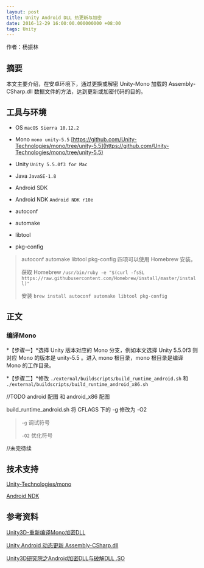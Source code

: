 ```yaml
---
layout: post
title: Unity Android DLL 热更新与加密
date: 2016-12-29 16:00:00.000000000 +08:00
tags: Unity
---
```


作者：杨振林

## 摘要

本文主要介绍，在安卓环境下，通过更换或解密 Unity-Mono 加载的 Assembly-CSharp.dll 数据文件的方法，达到更新或加密代码的目的。

## 工具与环境

* OS `macOS Sierra 10.12.2`

* Mono `mono unity-5.5` [https://github.com/Unity-Technologies/mono/tree/unity-5.5](https://github.com/Unity-Technologies/mono/tree/unity-5.5)

* Unity `Unity 5.5.0f3 for Mac`

* Java `JavaSE-1.8`

* Android SDK

* Android NDK `Android NDK r10e`

* autoconf

* automake

* libtool

* pkg-config

> autoconf automake libtool pkg-config 四项可以使用 Homebrew 安装。
>
> 获取 Homebrew `/usr/bin/ruby -e "$(curl -fsSL https://raw.githubusercontent.com/Homebrew/install/master/install)"`
>
> 安装 `brew install autoconf automake libtool pkg-config`

## 正文

### 编译Mono

*【步骤一】*选择 Unity 版本对应的 Mono 分支，例如本文选择 Unity 5.5.0f3 则对应 Mono 的版本是 unity-5.5 。进入 mono 根目录，mono 根目录是编译 Mono 的工作目录。

*【步骤二】*修改 `./external/buildscripts/build_runtime_android.sh` 和 `./external/buildscripts/build_runtime_android_x86.sh`

//TODO android 配图 和 android_x86 配图

build_runtime_android.sh 将 CFLAGS 下的 -g 修改为 -O2

> `-g` 调试符号
>
> `-O2` 优化符号

//未完待续

## 技术支持

[Unity-Technologies/mono](https://github.com/Unity-Technologies/mono)

[Android NDK](https://developer.android.com/ndk/downloads/index.html)

## 参考资料

[Unity3D-重新编译Mono加密DLL](http://www.luzexi.com/unity3d/%E6%B8%B8%E6%88%8F%E6%9E%B6%E6%9E%84/%E5%89%8D%E7%AB%AF%E6%8A%80%E6%9C%AF/2015/04/11/Unity3D-%E9%87%8D%E6%96%B0%E7%BC%96%E8%AF%91Mono%E5%8A%A0%E5%AF%86DLL.html)

[Unity Android 动态更新 Assembly-CSharp.dll](http://blog.sina.com.cn/s/blog_9e5d42ee0102vvtg.html)

[Unity3D研究院之Android加密DLL与破解DLL .SO](http://www.xuanyusong.com/archives/3553)